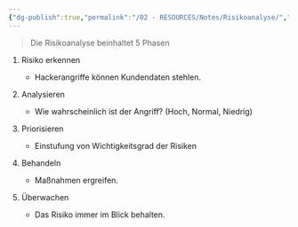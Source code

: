 ```yaml
---
{"dg-publish":true,"permalink":"/02 - RESOURCES/Notes/Risikoanalyse/","tags":["GFN/prüfungsrelevant/AP1/vorbereitung"],"noteIcon":"","updated":"2025-03-16T23:11:10.403+01:00"}
---
```


>Die Risikoanalyse beinhaltet 5 Phasen 

1. Risiko erkennen  
	-  Hackerangriffe können Kundendaten stehlen. 

2. Analysieren 
    - Wie wahrscheinlich ist der Angriff? (Hoch, Normal, Niedrig) 

3. Priorisieren 
    - Einstufung von Wichtigkeitsgrad der Risiken  

4. Behandeln  
    - Maßnahmen ergreifen. 

5. Überwachen 
    - Das Risiko immer im Blick behalten.